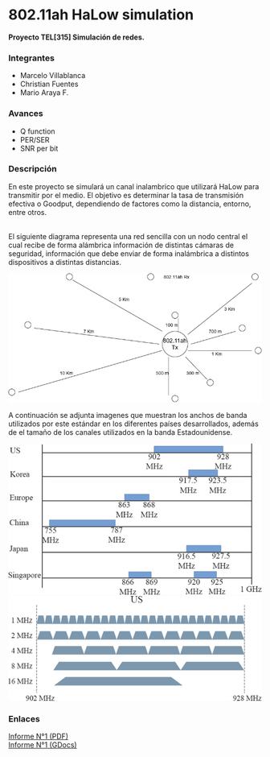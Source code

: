 # 802.11ah HaLow simulation

**Proyecto TEL[315] Simulación de redes.** 

### Integrantes

* Marcelo Villablanca
* Christian Fuentes
* Mario Araya F.

### Avances

* Q function
* PER/SER
* SNR per bit

### Descripción

En este proyecto se simulará un canal inalambrico que utilizará HaLow para transmitir por el medio.
El objetivo es determinar la tasa de transmisión efectiva o Goodput, dependiendo de factores como la distancia, entorno, entre otros.<br><br>

El siguiente diagrama representa una red sencilla con un nodo central el cual recibe de forma alámbrica información de distintas cámaras de seguridad, información que debe enviar de forma inalámbrica a distintos dispositivos a distintas distancias.<br>

![Diagrama](./imgs/Simula_proyect_network.png)

A continuación se adjunta imagenes que muestran los anchos de banda utilizados por este estándar en los diferentes países desarrollados, 
además de el tamaño de los canales utilizados en la banda Estadounidense.<br>

![Bandas](./imgs/HaLow_bandas.jpg)
![Canales](./imgs/HaLow_canales.jpg)
### Enlaces

[Informe N°1 (PDF)](./docs/informe_v1.pdf)<br>
[Informe N°1 (GDocs)](https://docs.google.com/document/d/14EjWDM_GIey-a1DFdDwb9veK1vgaGAgZ/edit)